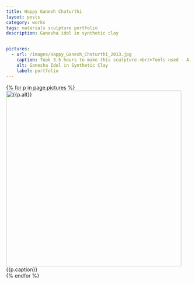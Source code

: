 ```yaml
---
title: Happy Ganesh Chaturthi
layout: posts
category: works
tags: materials sculpture portfolio
description: Ganesha idol in synthetic clay


pictures: 
  - url: /images/Happy_Ganesh_Chaturthi_2013.jpg
    caption: Took 3.5 hours to make this sculpture.<br/>Tools used - A plastic spoon, A plastic knife, water and bare hands
    alt: Ganesha Idol in Synthetic Clay
    label: portfolio
---
```


{% for p in page.pictures %}
 <img style="width:480px;" src="{{site.assetURL}}{{p.url}}" title="{{p.alt}}" alt="{{p.alt}}"/>
 <span style="display:block">{{p.caption}}</span>
{% endfor %}
